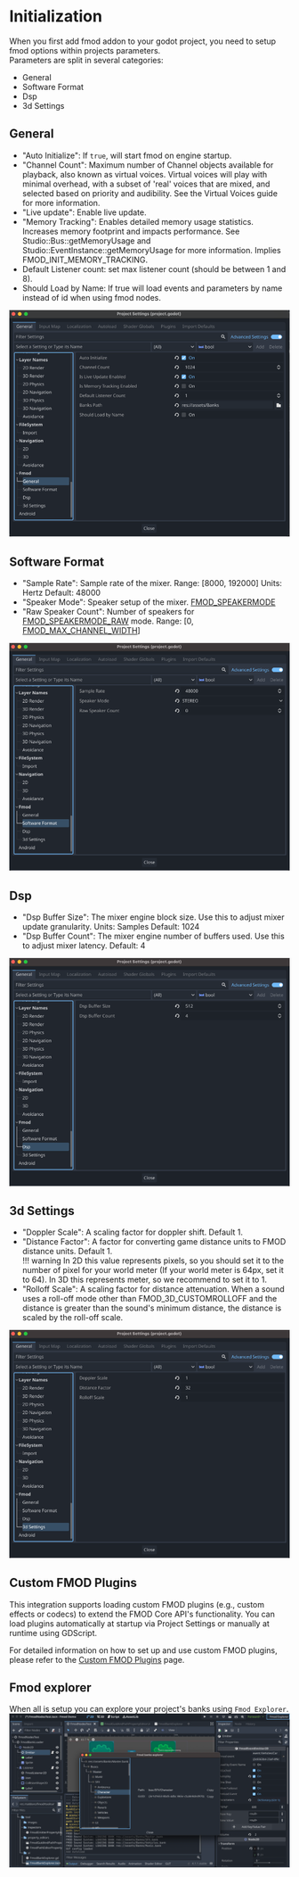# Initialization

When you first add fmod addon to your godot project, you need to setup fmod options within projects parameters.  
Parameters are split in several categories:  
- General  
- Software Format  
- Dsp  
- 3d Settings  

## General

- "Auto Initialize": If `true`, will start fmod on engine startup.
- "Channel Count": Maximum number of Channel objects available for playback, also known as virtual voices. Virtual 
voices will play with minimal overhead, with a subset of 'real' voices that are mixed, and selected based on priority
and audibility. See the Virtual Voices guide for more information.
- "Live update": Enable live update.
- "Memory Tracking": Enables detailed memory usage statistics. Increases memory footprint and impacts performance.
See Studio::Bus::getMemoryUsage and Studio::EventInstance::getMemoryUsage for more information.
Implies FMOD_INIT_MEMORY_TRACKING.
- Default Listener count: set max listener count (should be between 1 and 8).  
- Should Load by Name: If true will load events and parameters by name instead of id when using fmod nodes.

![general-tab]

## Software Format

- "Sample Rate": Sample rate of the mixer. Range: [8000, 192000] Units: Hertz Default: 48000
- "Speaker Mode": Speaker setup of the mixer.
[FMOD_SPEAKERMODE](https://www.fmod.com/docs/2.03/api/core-api-common.html#fmod_speakermode)
- "Raw Speaker Count": Number of speakers for
[FMOD_SPEAKERMODE_RAW](https://www.fmod.com/docs/2.03/api/core-api-common.html#fmod_speakermode_raw) mode.
Range: [0, [FMOD_MAX_CHANNEL_WIDTH](https://www.fmod.com/docs/2.03/api/core-api-common.html#fmod_max_channel_width)]

![software-format-tab]

## Dsp

- "Dsp Buffer Size": The mixer engine block size. Use this to adjust mixer update granularity. Units: Samples Default:
1024
- "Dsp Buffer Count": The mixer engine number of buffers used. Use this to adjust mixer latency. Default: 4

![dsp-tab]

## 3d Settings

- "Doppler Scale": A scaling factor for doppler shift. Default 1.
- "Distance Factor": A factor for converting game distance units to FMOD distance units. Default 1.  
  !!! warning
  In 2D this value represents pixels, so you should set it to the number of pixel for your world meter (If your world
  meter is 64px, set it to 64). In 3D this represents meter, so we recommend to set it to 1.
- "Rolloff Scale": A scaling factor for distance attenuation. When a sound uses a roll-off mode other than
FMOD_3D_CUSTOMROLLOFF and the distance is greater than the sound's minimum distance, the distance is scaled by the
roll-off scale.

![3d-tab]

## Custom FMOD Plugins

This integration supports loading custom FMOD plugins (e.g., custom effects or codecs) to extend the FMOD Core API's functionality. You can load plugins automatically at startup via Project Settings or manually at runtime using GDScript.

For detailed information on how to set up and use custom FMOD plugins, please refer to the [Custom FMOD Plugins](./2a-custom-plugins.md) page.

## Fmod explorer

When all is setup you can explore your project's banks using `Fmod Explorer`.  
![fmod-explorer]


[general-tab]: ./assets/parameter-general.png
[software-format-tab]: ./assets/parameters-software-format.png
[dsp-tab]: ./assets/parameters-dsp.png
[3d-tab]: ./assets/parameters-3d.png
[fmod-explorer]: ./assets/fmod-explorer.png